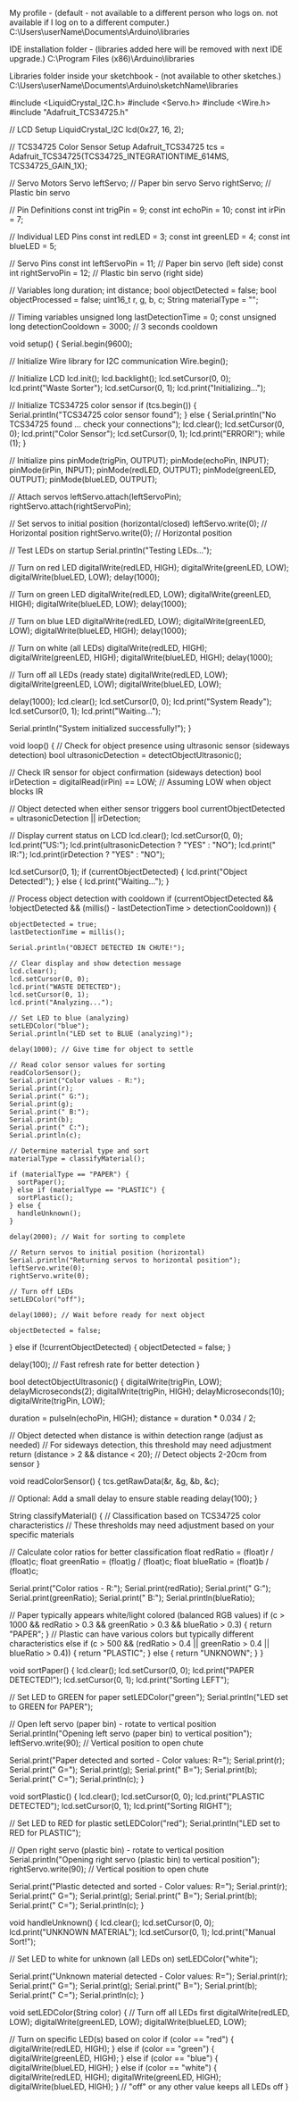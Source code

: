 My profile - (default - not available to a different person who logs on. not available if I log on to a different computer.)
C:\Users\userName\Documents\Arduino\libraries

IDE installation folder - (libraries added here will be removed with next IDE upgrade.)
C:\Program Files (x86)\Arduino\libraries

Libraries folder inside your sketchbook - (not available to other sketches.)
C:\Users\userName\Documents\Arduino\sketchName\libraries


#include <LiquidCrystal_I2C.h>
#include <Servo.h>
#include <Wire.h>
#include "Adafruit_TCS34725.h"

// LCD Setup
LiquidCrystal_I2C lcd(0x27, 16, 2);

// TCS34725 Color Sensor Setup
Adafruit_TCS34725 tcs = Adafruit_TCS34725(TCS34725_INTEGRATIONTIME_614MS, TCS34725_GAIN_1X);

// Servo Motors
Servo leftServo;   // Paper bin servo
Servo rightServo;  // Plastic bin servo

// Pin Definitions
const int trigPin = 9;
const int echoPin = 10;
const int irPin = 7;

// Individual LED Pins
const int redLED = 3;
const int greenLED = 4;
const int blueLED = 5;

// Servo Pins
const int leftServoPin = 11;   // Paper bin servo (left side)
const int rightServoPin = 12;  // Plastic bin servo (right side)

// Variables
long duration;
int distance;
bool objectDetected = false;
bool objectProcessed = false;
uint16_t r, g, b, c;
String materialType = "";

// Timing variables
unsigned long lastDetectionTime = 0;
const unsigned long detectionCooldown = 3000; // 3 seconds cooldown

void setup() {
  Serial.begin(9600);
  
  // Initialize Wire library for I2C communication
  Wire.begin();
  
  // Initialize LCD
  lcd.init();
  lcd.backlight();
  lcd.setCursor(0, 0);
  lcd.print("Waste Sorter");
  lcd.setCursor(0, 1);
  lcd.print("Initializing...");
  
  // Initialize TCS34725 color sensor
  if (tcs.begin()) {
    Serial.println("TCS34725 color sensor found");
  } else {
    Serial.println("No TCS34725 found ... check your connections");
    lcd.clear();
    lcd.setCursor(0, 0);
    lcd.print("Color Sensor");
    lcd.setCursor(0, 1);
    lcd.print("ERROR!");
    while (1);
  }
  
  // Initialize pins
  pinMode(trigPin, OUTPUT);
  pinMode(echoPin, INPUT);
  pinMode(irPin, INPUT);
  pinMode(redLED, OUTPUT);
  pinMode(greenLED, OUTPUT);
  pinMode(blueLED, OUTPUT);
  
  // Attach servos
  leftServo.attach(leftServoPin);
  rightServo.attach(rightServoPin);
  
  // Set servos to initial position (horizontal/closed)
  leftServo.write(0);   // Horizontal position
  rightServo.write(0);  // Horizontal position
  
  // Test LEDs on startup
  Serial.println("Testing LEDs...");
  
  // Turn on red LED
  digitalWrite(redLED, HIGH);
  digitalWrite(greenLED, LOW);
  digitalWrite(blueLED, LOW);
  delay(1000);
  
  // Turn on green LED
  digitalWrite(redLED, LOW);
  digitalWrite(greenLED, HIGH);
  digitalWrite(blueLED, LOW);
  delay(1000);
  
  // Turn on blue LED
  digitalWrite(redLED, LOW);
  digitalWrite(greenLED, LOW);
  digitalWrite(blueLED, HIGH);
  delay(1000);
  
  // Turn on white (all LEDs)
  digitalWrite(redLED, HIGH);
  digitalWrite(greenLED, HIGH);
  digitalWrite(blueLED, HIGH);
  delay(1000);
  
  // Turn off all LEDs (ready state)
  digitalWrite(redLED, LOW);
  digitalWrite(greenLED, LOW);
  digitalWrite(blueLED, LOW);
  
  delay(1000);
  lcd.clear();
  lcd.setCursor(0, 0);
  lcd.print("System Ready");
  lcd.setCursor(0, 1);
  lcd.print("Waiting...");
  
  Serial.println("System initialized successfully!");
}

void loop() {
  // Check for object presence using ultrasonic sensor (sideways detection)
  bool ultrasonicDetection = detectObjectUltrasonic();
  
  // Check IR sensor for object confirmation (sideways detection)
  bool irDetection = digitalRead(irPin) == LOW; // Assuming LOW when object blocks IR
  
  // Object detected when either sensor triggers
  bool currentObjectDetected = ultrasonicDetection || irDetection;
  
  // Display current status on LCD
  lcd.clear();
  lcd.setCursor(0, 0);
  lcd.print("US:");
  lcd.print(ultrasonicDetection ? "YES" : "NO");
  lcd.print(" IR:");
  lcd.print(irDetection ? "YES" : "NO");
  
  lcd.setCursor(0, 1);
  if (currentObjectDetected) {
    lcd.print("Object Detected!");
  } else {
    lcd.print("Waiting...");
  }
  
  // Process object detection with cooldown
  if (currentObjectDetected && !objectDetected && 
      (millis() - lastDetectionTime > detectionCooldown)) {
    
    objectDetected = true;
    lastDetectionTime = millis();
    
    Serial.println("OBJECT DETECTED IN CHUTE!");
    
    // Clear display and show detection message
    lcd.clear();
    lcd.setCursor(0, 0);
    lcd.print("WASTE DETECTED");
    lcd.setCursor(0, 1);
    lcd.print("Analyzing...");
    
    // Set LED to blue (analyzing)
    setLEDColor("blue");
    Serial.println("LED set to BLUE (analyzing)");
    
    delay(1000); // Give time for object to settle
    
    // Read color sensor values for sorting
    readColorSensor();
    Serial.print("Color values - R:");
    Serial.print(r);
    Serial.print(" G:");
    Serial.print(g);
    Serial.print(" B:");
    Serial.print(b);
    Serial.print(" C:");
    Serial.println(c);
    
    // Determine material type and sort
    materialType = classifyMaterial();
    
    if (materialType == "PAPER") {
      sortPaper();
    } else if (materialType == "PLASTIC") {
      sortPlastic();
    } else {
      handleUnknown();
    }
    
    delay(2000); // Wait for sorting to complete
    
    // Return servos to initial position (horizontal)
    Serial.println("Returning servos to horizontal position");
    leftServo.write(0);
    rightServo.write(0);
    
    // Turn off LEDs
    setLEDColor("off");
    
    delay(1000); // Wait before ready for next object
    
    objectDetected = false;
    
  } else if (!currentObjectDetected) {
    objectDetected = false;
  }
  
  delay(100); // Fast refresh rate for better detection
}

bool detectObjectUltrasonic() {
  digitalWrite(trigPin, LOW);
  delayMicroseconds(2);
  digitalWrite(trigPin, HIGH);
  delayMicroseconds(10);
  digitalWrite(trigPin, LOW);
  
  duration = pulseIn(echoPin, HIGH);
  distance = duration * 0.034 / 2;
  
  // Object detected when distance is within detection range (adjust as needed)
  // For sideways detection, this threshold may need adjustment
  return (distance > 2 && distance < 20); // Detect objects 2-20cm from sensor
}

void readColorSensor() {
  tcs.getRawData(&r, &g, &b, &c);
  
  // Optional: Add a small delay to ensure stable reading
  delay(100);
}

String classifyMaterial() {
  // Classification based on TCS34725 color characteristics
  // These thresholds may need adjustment based on your specific materials
  
  // Calculate color ratios for better classification
  float redRatio = (float)r / (float)c;
  float greenRatio = (float)g / (float)c;
  float blueRatio = (float)b / (float)c;
  
  Serial.print("Color ratios - R:");
  Serial.print(redRatio);
  Serial.print(" G:");
  Serial.print(greenRatio);
  Serial.print(" B:");
  Serial.println(blueRatio);
  
  // Paper typically appears white/light colored (balanced RGB values)
  if (c > 1000 && redRatio > 0.3 && greenRatio > 0.3 && blueRatio > 0.3) {
    return "PAPER";
  }
  // Plastic can have various colors but typically different characteristics
  else if (c > 500 && (redRatio > 0.4 || greenRatio > 0.4 || blueRatio > 0.4)) {
    return "PLASTIC";
  }
  else {
    return "UNKNOWN";
  }
}

void sortPaper() {
  lcd.clear();
  lcd.setCursor(0, 0);
  lcd.print("PAPER DETECTED!");
  lcd.setCursor(0, 1);
  lcd.print("Sorting LEFT");
  
  // Set LED to GREEN for paper
  setLEDColor("green");
  Serial.println("LED set to GREEN for PAPER");
  
  // Open left servo (paper bin) - rotate to vertical position
  Serial.println("Opening left servo (paper bin) to vertical position");
  leftServo.write(90); // Vertical position to open chute
  
  Serial.print("Paper detected and sorted - Color values: R=");
  Serial.print(r);
  Serial.print(" G=");
  Serial.print(g);
  Serial.print(" B=");
  Serial.print(b);
  Serial.print(" C=");
  Serial.println(c);
}

void sortPlastic() {
  lcd.clear();
  lcd.setCursor(0, 0);
  lcd.print("PLASTIC DETECTED");
  lcd.setCursor(0, 1);
  lcd.print("Sorting RIGHT");
  
  // Set LED to RED for plastic
  setLEDColor("red");
  Serial.println("LED set to RED for PLASTIC");
  
  // Open right servo (plastic bin) - rotate to vertical position
  Serial.println("Opening right servo (plastic bin) to vertical position");
  rightServo.write(90); // Vertical position to open chute
  
  Serial.print("Plastic detected and sorted - Color values: R=");
  Serial.print(r);
  Serial.print(" G=");
  Serial.print(g);
  Serial.print(" B=");
  Serial.print(b);
  Serial.print(" C=");
  Serial.println(c);
}

void handleUnknown() {
  lcd.clear();
  lcd.setCursor(0, 0);
  lcd.print("UNKNOWN MATERIAL");
  lcd.setCursor(0, 1);
  lcd.print("Manual Sort!");
  
  // Set LED to white for unknown (all LEDs on)
  setLEDColor("white");
  
  Serial.print("Unknown material detected - Color values: R=");
  Serial.print(r);
  Serial.print(" G=");
  Serial.print(g);
  Serial.print(" B=");
  Serial.print(b);
  Serial.print(" C=");
  Serial.println(c);
}

void setLEDColor(String color) {
  // Turn off all LEDs first
  digitalWrite(redLED, LOW);
  digitalWrite(greenLED, LOW);
  digitalWrite(blueLED, LOW);
  
  // Turn on specific LED(s) based on color
  if (color == "red") {
    digitalWrite(redLED, HIGH);
  }
  else if (color == "green") {
    digitalWrite(greenLED, HIGH);
  }
  else if (color == "blue") {
    digitalWrite(blueLED, HIGH);
  }
  else if (color == "white") {
    digitalWrite(redLED, HIGH);
    digitalWrite(greenLED, HIGH);
    digitalWrite(blueLED, HIGH);
  }
  // "off" or any other value keeps all LEDs off
}